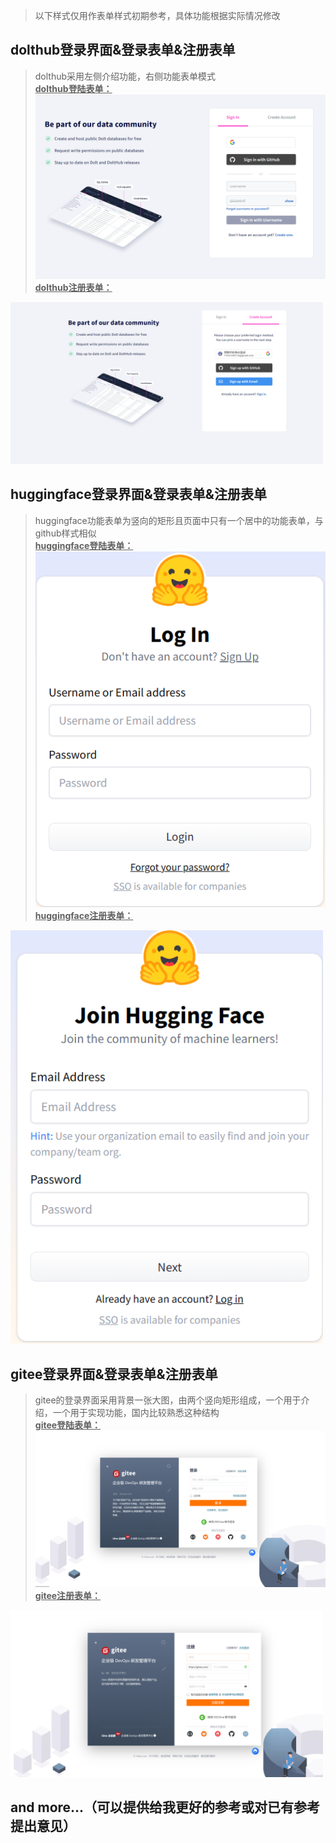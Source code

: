 > 以下样式仅用作表单样式初期参考，具体功能根据实际情况修改<br>

## dolthub登录界面&登录表单&注册表单
> dolthub采用左侧介绍功能，右侧功能表单模式<br>
<u><strong>dolthub登陆表单：</strong></u>
<img src="image.png" alt="dolthub登录界面&登录表单" style="width: 500px;"><br>
<u><strong>dolthub注册表单：</strong></u>
<img src="image-1.png" alt="dolthub登录界面&登录表单" style="width: 500px;">

## huggingface登录界面&登录表单&注册表单
> huggingface功能表单为竖向的矩形且页面中只有一个居中的功能表单，与github样式相似<br>
<u><strong>huggingface登陆表单：</strong></u>
<img src="image-2.png" alt="huggingface登录界面&登录表单" style="width: 500px;"><br>
<u><strong>huggingface注册表单：</strong></u>
<img src="image-3.png" alt="huggingface登录界面&登录表单" style="width: 500px;">

## gitee登录界面&登录表单&注册表单
> gitee的登录界面采用背景一张大图，由两个竖向矩形组成，一个用于介绍，一个用于实现功能，国内比较熟悉这种结构<br>
<u><strong>gitee登陆表单：</strong></u>
<img src="image-4.png" alt="gitee登录界面&登录表单" style="width: 500px;"><br>
<u><strong>gitee注册表单：</strong></u>
<img src="image-5.png" alt="gitee登录界面&登录表单" style="width: 500px;">

## and more...（可以提供给我更好的参考或对已有参考提出意见）